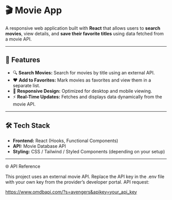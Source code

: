# 🎬 Movie App

A responsive web application built with **React** that allows users to **search movies**, view details, and **save their favorite titles** using data fetched from a movie API.

---

## 🚀 Features

- 🔍 **Search Movies:** Search for movies by title using an external API.  
- ❤️ **Add to Favorites:** Mark movies as favorites and view them in a separate list.  
- 📱 **Responsive Design:** Optimized for desktop and mobile viewing.  
- ⚡ **Real-Time Updates:** Fetches and displays data dynamically from the movie API.  

---

## 🛠️ Tech Stack

- **Frontend:** React (Hooks, Functional Components)  
- **API:** Movie Database API   
- **Styling:** CSS / Tailwind / Styled Components (depending on your setup)  

---

🌐 API Reference

This project uses an external movie API.
Replace the API key in the .env file with your own key from the provider’s developer portal.
API request:

https://www.omdbapi.com/?s=avengers&apikey=your_api_key
